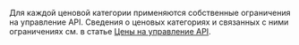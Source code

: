 Для каждой ценовой категории применяются собственные ограничения на управление API. Сведения о ценовых категориях и связанных с ними ограничениях см. в статье [Цены на управление API](http://azure.microsoft.com/pricing/details/api-management/).

<!---HONumber=July15_HO5-->
